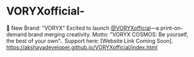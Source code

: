# VORYXofficial-
🌌 New Brand: "VORYX" Excited to launch [@VORYXofficial](https://twitter.com/VORYXofficial)—a print-on-demand brand merging creativity. Motto: "VORYX COSMOS: Be yourself, the best of your own"..  Support here: [Website Link Coming Soon].  
https://akshayadeveloper.github.io/VORYXofficial/index.html

